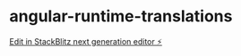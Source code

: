 # angular-runtime-translations

[Edit in StackBlitz next generation editor ⚡️](https://stackblitz.com/~/github.com/TheSlimvReal/angular-runtime-translations)